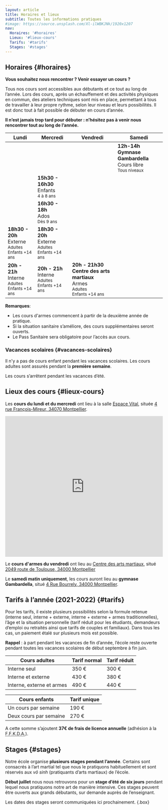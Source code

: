 ```yaml
---
layout: article
title: Horaires et lieux
subtitle: Toutes les informations pratiques
#image: https://source.unsplash.com/Xl-ilWBKJNk/1920x1207
nav:
  Horaires: '#horaires'
  Lieux: '#lieux-cours'
  Tarifs: '#tarifs'
  Stages: '#stages'
---
```


## Horaires {#horaires}

**Vous souhaitez nous rencontrer ? Venir essayer un cours ?**

Tous nos cours sont accessibles aux débutants et ce tout au long de l’année. Lors des cours, après un échauffement et des activités physiques en commun, des ateliers techniques sont mis en place, permettant à tous de travailler à leur propre rythme, selon leur niveau et leurs possibilités. Il est donc tout à fait possible de débuter en cours d’année.

**Il n’est jamais trop tard pour débuter : n’hésitez pas à venir nous rencontrer tout au long de l’année.**

| Lundi | Mercredi  | Vendredi | Samedi |
| ----- | --------  | -------- | ------ |
|       |           |          | **12h-14h**<br>**Gymnase Gambardella**<br>Cours libre<br><small>Tous niveaux</small> |
|       | **15h30 - 16h30**<br>Enfants<br><small>4 à 8 ans</small> |
|       | **16h30 - 18h**<br>Ados<br><small>Dès 9 ans</small> |
| **18h30 - 20h**<br>Externe<br><small>Adultes<br>Enfants +14 ans</small> | **18h30 - 20h**<br>Externe<br><small>Adultes<br>Enfants +14 ans</small> |
| **20h - 21h**<br>Interne<br><small>Adultes<br>Enfants +14 ans</small>   | **20h - 21h**<br>Interne<br><small>Adultes<br>Enfants +14 ans</small>   | **20h - 21h30**<br>**Centre des arts martiaux**<br>Armes<br><small>Adultes<br>Enfants +14 ans</small> |

**Remarques**:
- Les cours d'armes commencent à partir de la deuxième année de pratique.
- Si la situation sanitaire s’améliore, des cours supplémentaires seront ouverts.
- Le Pass Sanitaire sera obligatoire pour l’accès aux cours.





### Vacances scolaires {#vacances-scolaires}

Il n'y a pas de cours enfant pendant les vacances scolaires. Les cours adultes sont assurés pendant la **première semaine**.

Les cours s’arrêtent pendant les vacances d’été.





## Lieux des cours {#lieux-cours}

Les **cours du lundi et du mercredi** ont lieu à la salle [Espace Vital](http://www.espacevital.fr), située [4 rue François-Mireur, 34070 Montpellier](https://goo.gl/maps/UEELKbgXpxWkNJmF8).

<iframe src="https://www.google.com/maps/embed?pb=!1m18!1m12!1m3!1d610.778542485498!2d3.865121880233099!3d43.59797773919989!2m3!1f0!2f0!3f0!3m2!1i1024!2i768!4f13.1!3m3!1m2!1s0x12b6afb29af4dfe1%3A0x64287a68c6141baa!2sEspace%20Vital!5e0!3m2!1sfr!2sfr!4v1631523444909!5m2!1sfr!2sfr" width="100%" height="450" style="border:0;" allowfullscreen="" loading="lazy"></iframe>

Le **cours d'armes du vendredi** ont lieu au [Centre des arts martiaux](https://www.centredesartsmartiaux.fr/), situé [2049 route de Toulouse, 34000 Montpellier](https://goo.gl/maps/fUN4f3Lkcd6mg4bw7)

Le **samedi matin uniquement**, les cours auront lieu au **gymnase Gambardella**, situé [4 Rue Bourrely, 34000 Montpellier](https://goo.gl/maps/zUXCpJMTE2ZpeCNg7).





## Tarifs à l’année (2021-2022) {#tarifs}

Pour les tarifs, il existe plusieurs possibilités selon la formule retenue (interne seul, interne + externe, interne + externe + armes traditionnelles), l’âge et la situation personnelle (tarif réduit pour les étudiants, demandeurs d’emploi ou retraités ainsi que tarifs de couples et familiaux). Dans tous les cas, un paiement étalé sur plusieurs mois est possible.

**Rappel** : à part pendant les vacances de fin d’année, l’école reste ouverte pendant toutes les vacances scolaires de début septembre à fin juin.

| **Cours adultes**         | Tarif normal  | Tarif réduit |
| -----------------         | ------------  | ------------ |
| Interne seul              | 350 €         | 300 €        |
| Interne et externe        | 430 €         | 380 €        |
| Interne, externe et armes | 490 €         | 440 €        |

| **Cours enfants**      | Tarif unique |
| -----------------      | ------------ |
| Un cours par semaine   | 190 €        |
| Deux cours par semaine | 270 €        |

A cette somme s’ajoutent **37€ de frais de licence annuelle** (adhésion à la <abbr title="Fédération française de karaté et disciplines associées">F.F.K.D.A.</abbr>).





## Stages {#stages}

Notre école organise **plusieurs stages pendant l’année**. Certains sont consacrés à l’art martial tel que nous le pratiquons habituellement et sont réservés aux *võ sinh* (pratiquants d’arts martiaux) de l’école.

**Début juillet** nous nous retrouvons pour un **stage d’été de six jours** pendant lequel nous pratiquons notre art de manière intensive. Ces stages peuvent être ouverts aux grands débutants, sur demande auprès de l’enseignant.

Les dates des stages seront communiquées ici prochainement. {.box}
